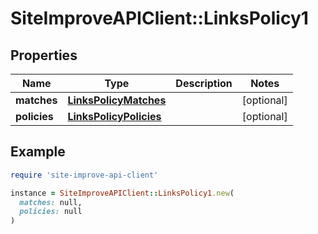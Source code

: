 # SiteImproveAPIClient::LinksPolicy1

## Properties

| Name | Type | Description | Notes |
| ---- | ---- | ----------- | ----- |
| **matches** | [**LinksPolicyMatches**](LinksPolicyMatches.md) |  | [optional] |
| **policies** | [**LinksPolicyPolicies**](LinksPolicyPolicies.md) |  | [optional] |

## Example

```ruby
require 'site-improve-api-client'

instance = SiteImproveAPIClient::LinksPolicy1.new(
  matches: null,
  policies: null
)
```

